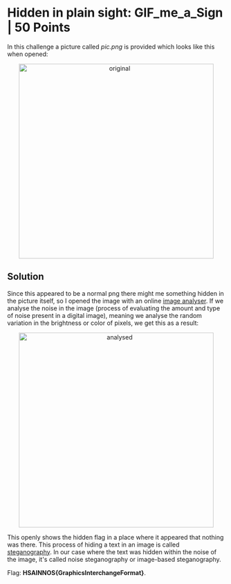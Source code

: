 # Hidden in plain sight: GIF_me_a_Sign | 50 Points
In this challenge a picture called *pic.png* is provided which looks like this when opened:
<p align="center">
  <img src="https://user-images.githubusercontent.com/118717731/221011124-3596908f-c2e3-4c5c-ad39-babd203b4612.png" alt="original" width="450"/>
</p>

## Solution
Since this appeared to be a normal png there might me something hidden in the picture itself, so I opened the image with an 
online [image analyser](https://29a.ch/photo-forensics/#forensic-magnifier). If we analyse the noise in the image (process of evaluating the amount and type of noise 
present in a digital image), meaning we analyse the random variation in the brightness or color of pixels, we get this as a result:
<p align="center">
  <img src="https://user-images.githubusercontent.com/118717731/221013372-176c3df2-c9c8-4899-9184-6ae44d428623.png" alt="analysed" width="450"/>
</p>

This openly shows the hidden flag in a place where it appeared that nothing was there. This process of hiding a text in an image is called [steganography](https://en.wikipedia.org/wiki/Steganography). In our case
where the text was hidden within the noise of the image, it's called noise steganography or image-based steganography. 

Flag: **HSAINNOS{GraphicsInterchangeFormat}**.
